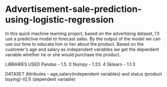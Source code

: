 # Advertisement-sale-prediction-using-logistic-regression
In this quick machine learning project, based on the advertising dataset, I'll use a predictive model to forecast sales.
By the output of the model we can use our time to educate him or her about the product.
Based on the customer's age and salary as independent variables we get the dependent variable whether he or she would purchase the product.

LIBRARIES USED
Pandas - 1.5. 0
Numpy - 1.23. 4 
Sklearn - 1.1.3

DATASET
Attributes - age,salary(independent variables) and status (product buying)-(0,1) (dependent variable)
